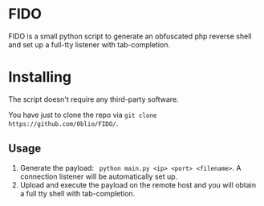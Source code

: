 # FIDO
FIDO is a small python script to generate an obfuscated php reverse shell and set up a full-tty listener with tab-completion.

# Installing
The script doesn't require any third-party software.

You have just to clone the repo via ``` git clone https://github.com/0blio/FIDO/ ```. 

## Usage
1. Generate the payload: ``` python main.py <ip> <port> <filename>```. 
A connection listener will be automatically set up.
2. Upload and execute the payload on the remote host and you will obtain a full tty shell with tab-completion.

